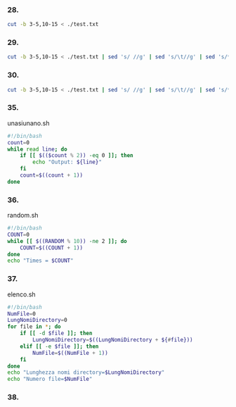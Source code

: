 ### 28. 
```bash
cut -b 3-5,10-15 < ./test.txt
```

### 29.
```bash
cut -b 3-5,10-15 < ./test.txt | sed 's/ //g' | sed 's/\t//g' | sed 's/*//g'
```

### 30.
```bash
cut -b 3-5,10-15 < ./test.txt | sed 's/ //g' | sed 's/\t//g' | sed 's/*//g' | wc -c
```

### 35.
unasiunano.sh
```bash
#!/bin/bash
count=0
while read line; do
    if [[ $(($count % 2)) -eq 0 ]]; then
        echo "Output: ${line}"
    fi
    count=$((count + 1))
done
```

### 36.
random.sh
```bash
#!/bin/bash
COUNT=0
while [[ $((RANDOM % 10)) -ne 2 ]]; do
    COUNT=$((COUNT + 1))
done
echo "Times = $COUNT"
```

### 37.
elenco.sh
```bash
#!/bin/bash
NumFile=0
LungNomiDirectory=0
for file in *; do
    if [[ -d $file ]]; then
        LungNomiDirectory=$((LungNomiDirectory + ${#file}))
    elif [[ -e $file ]]; then
        NumFile=$((NumFile + 1))
    fi
done
echo "Lunghezza nomi directory=$LungNomiDirectory"
echo "Numero file=$NumFile"
```

### 38.
```bash

```

